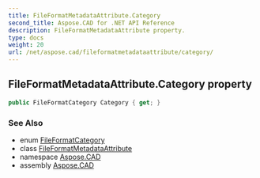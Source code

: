 ```yaml
---
title: FileFormatMetadataAttribute.Category
second_title: Aspose.CAD for .NET API Reference
description: FileFormatMetadataAttribute property. 
type: docs
weight: 20
url: /net/aspose.cad/fileformatmetadataattribute/category/
---
```

## FileFormatMetadataAttribute.Category property

```csharp
public FileFormatCategory Category { get; }
```

### See Also

* enum [FileFormatCategory](../../fileformatcategory/)
* class [FileFormatMetadataAttribute](../)
* namespace [Aspose.CAD](../../fileformatmetadataattribute/)
* assembly [Aspose.CAD](../../../)


